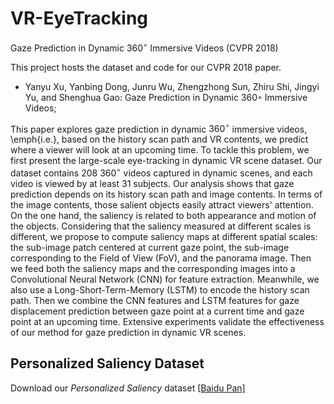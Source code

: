 # VR-EyeTracking
Gaze Prediction in Dynamic $360^\circ$ Immersive Videos (CVPR 2018)

This project hosts the dataset and code for our CVPR 2018 paper.

 - Yanyu Xu, Yanbing Dong, Junru Wu, Zhengzhong Sun, Zhiru Shi, Jingyi Yu, and Shenghua Gao: Gaze Prediction in Dynamic 360◦ Immersive Videos;

This paper explores gaze prediction in dynamic $360^\circ$ immersive videos, \emph{i.e.}, based on the history scan path and VR contents, we predict where a viewer will look at an upcoming time. To tackle this problem, we first present the large-scale eye-tracking in dynamic VR scene dataset. Our dataset contains 208 $360^\circ$ videos captured in dynamic scenes, and each video is viewed by at least 31 subjects. Our analysis shows that gaze prediction depends on its history scan path and image contents. In terms of the image contents, those salient objects easily attract viewers' attention. On the one hand, the saliency is related to both appearance and motion of the objects. Considering that the saliency measured at different scales is different, we propose to compute saliency maps at different spatial scales: the sub-image patch centered at current gaze point, the sub-image corresponding to the Field of View (FoV), and the panorama image. Then we feed both the saliency maps and the corresponding images into a Convolutional Neural Network (CNN) for feature extraction. Meanwhile, we also use a Long-Short-Term-Memory (LSTM) to encode the history scan path. Then we combine the CNN features and LSTM features for gaze displacement prediction between gaze point at a current time and gaze point at an upcoming time. Extensive experiments validate the effectiveness of our method for gaze prediction in dynamic VR scenes.

## Personalized Saliency Dataset
Download our *Personalized Saliency* dataset [[Baidu Pan]](https://pan.baidu.com/s/1lGNmttCTs835_8lQ8YN2-g)
